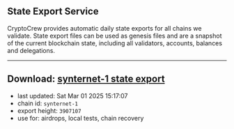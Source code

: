 ## State Export Service
CryptoCrew provides automatic daily state exports for all chains we validate. State export files can be used as genesis files and are a snapshot of the current blockchain state, including all validators, accounts, balances and delegations.

---
**Download: [synternet-1 state export](https://dl-eu2.ccvalidators.com/SERVICE/synternet/synternet-1_export_3907107.json)**
---

- last updated: Sat Mar 01 2025 15:17:07
- chain id: `synternet-1`
- export height: `3907107`
- use for: airdrops, local tests, chain recovery
